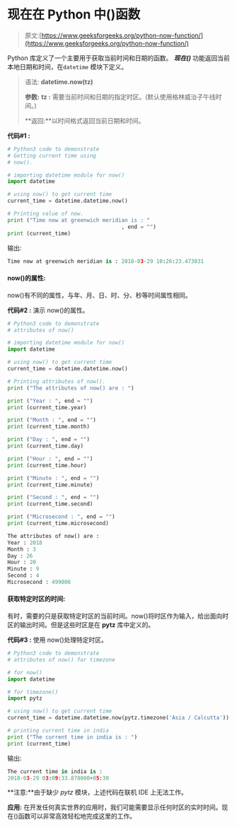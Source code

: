 # 现在在 Python 中()函数

> 原文:[https://www.geeksforgeeks.org/python-now-function/](https://www.geeksforgeeks.org/python-now-function/)

Python 库定义了一个主要用于获取当前时间和日期的函数。 ***现在()*** 功能返回当前本地日期和时间，在`datetime` 模块下定义。

> 语法: **datetime.now(tz)**
> 
> **参数:**
> **tz :** 需要当前时间和日期的指定时区。(默认使用格林威治子午线时间。)
> 
> **返回:**以时间格式返回当前日期和时间。

**代码#1 :**

```py
# Python3 code to demonstrate
# Getting current time using 
# now().

# importing datetime module for now()
import datetime

# using now() to get current time
current_time = datetime.datetime.now()

# Printing value of now.
print ("Time now at greenwich meridian is : "
                                    , end = "")
print (current_time)
```

输出:

```py
Time now at greenwich meridian is : 2018-03-29 10:26:23.473031

```

#### now()的属性:

now()有不同的属性，与年、月、日、时、分、秒等时间属性相同。

**代码#2 :** 演示 now()的属性。

```py
# Python3 code to demonstrate
# attributes of now()

# importing datetime module for now()
import datetime

# using now() to get current time
current_time = datetime.datetime.now()

# Printing attributes of now().
print ("The attributes of now() are : ")

print ("Year : ", end = "")
print (current_time.year)

print ("Month : ", end = "")
print (current_time.month)

print ("Day : ", end = "")
print (current_time.day)

print ("Hour : ", end = "")
print (current_time.hour)

print ("Minute : ", end = "")
print (current_time.minute)

print ("Second : ", end = "")
print (current_time.second)

print ("Microsecond : ", end = "")
print (current_time.microsecond)
```

```py
The attributes of now() are : 
Year : 2018
Month : 3
Day : 26
Hour : 20
Minute : 9
Second : 4
Microsecond : 499806

```

#### 获取特定时区的时间:

有时，需要的只是获取特定时区的当前时间。now()将时区作为输入，给出面向时区的输出时间。但是这些时区是在 **pytz** 库中定义的。

**代码#3 :** 使用 now()处理特定时区。

```py
# Python3 code to demonstrate
# attributes of now() for timezone

# for now()
import datetime

# for timezone()
import pytz

# using now() to get current time
current_time = datetime.datetime.now(pytz.timezone('Asia / Calcutta'))

# printing current time in india
print ("The current time in india is : ")
print (current_time) 
```

输出:

```py
The current time in india is : 
2018-03-29 03:09:33.878000+05:30

```

**注意:**由于缺少 *pytz* 模块，上述代码在联机 IDE 上无法工作。

**应用:**
在开发任何真实世界的应用时，我们可能需要显示任何时区的实时时间。现在()函数可以非常高效轻松地完成这里的工作。